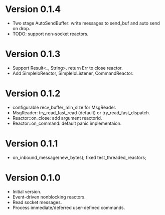 # Version 0.1.4
- Two stage AutoSendBuffer: write messages to send_buf and auto send on drop.
- TODO: support non-socket reactors.

# Version 0.1.3
- Support Result<_, String>. return Err to close reactor.
- Add SimpleIoReactor, SimpleIoListener, CommandReactor.

# Version 0.1.2
- configurable recv_buffer_min_size for MsgReader.
- MsgReader: try_read_fast_read (default) or try_read_fast_dispatch.
- Reactor::on_close: add argument reactorid.
- Reactor::on_command: default panic implementaion.

# Version 0.1.1
- on_inbound_message(new_bytes); fixed test_threaded_reactors;

# Version 0.1.0
- Initial version.
- Event-driven nonblocking reactors.
- Read socket messages.
- Process immediate/deferred user-defined commands.
